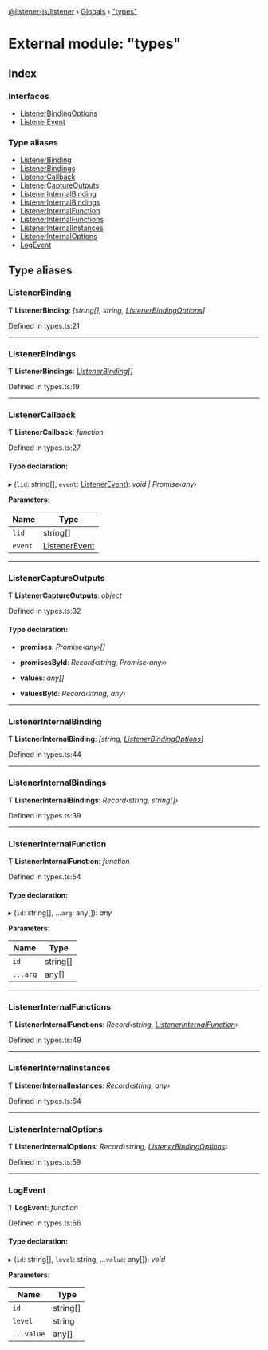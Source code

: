 [@listener-js/listener](../README.md) › [Globals](../globals.md) › ["types"](_types_.md)

# External module: "types"

## Index

### Interfaces

* [ListenerBindingOptions](../interfaces/_types_.listenerbindingoptions.md)
* [ListenerEvent](../interfaces/_types_.listenerevent.md)

### Type aliases

* [ListenerBinding](_types_.md#listenerbinding)
* [ListenerBindings](_types_.md#listenerbindings)
* [ListenerCallback](_types_.md#listenercallback)
* [ListenerCaptureOutputs](_types_.md#listenercaptureoutputs)
* [ListenerInternalBinding](_types_.md#listenerinternalbinding)
* [ListenerInternalBindings](_types_.md#listenerinternalbindings)
* [ListenerInternalFunction](_types_.md#listenerinternalfunction)
* [ListenerInternalFunctions](_types_.md#listenerinternalfunctions)
* [ListenerInternalInstances](_types_.md#listenerinternalinstances)
* [ListenerInternalOptions](_types_.md#listenerinternaloptions)
* [LogEvent](_types_.md#logevent)

## Type aliases

###  ListenerBinding

Ƭ **ListenerBinding**: *[string[], string, [ListenerBindingOptions](../interfaces/_types_.listenerbindingoptions.md)]*

Defined in types.ts:21

___

###  ListenerBindings

Ƭ **ListenerBindings**: *[ListenerBinding](_types_.md#listenerbinding)[]*

Defined in types.ts:19

___

###  ListenerCallback

Ƭ **ListenerCallback**: *function*

Defined in types.ts:27

#### Type declaration:

▸ (`lid`: string[], `event`: [ListenerEvent](../interfaces/_types_.listenerevent.md)): *void | Promise‹any›*

**Parameters:**

Name | Type |
------ | ------ |
`lid` | string[] |
`event` | [ListenerEvent](../interfaces/_types_.listenerevent.md) |

___

###  ListenerCaptureOutputs

Ƭ **ListenerCaptureOutputs**: *object*

Defined in types.ts:32

#### Type declaration:

* **promises**: *Promise‹any›[]*

* **promisesById**: *Record‹string, Promise‹any››*

* **values**: *any[]*

* **valuesById**: *Record‹string, any›*

___

###  ListenerInternalBinding

Ƭ **ListenerInternalBinding**: *[string, [ListenerBindingOptions](../interfaces/_types_.listenerbindingoptions.md)]*

Defined in types.ts:44

___

###  ListenerInternalBindings

Ƭ **ListenerInternalBindings**: *Record‹string, string[]›*

Defined in types.ts:39

___

###  ListenerInternalFunction

Ƭ **ListenerInternalFunction**: *function*

Defined in types.ts:54

#### Type declaration:

▸ (`id`: string[], ...`arg`: any[]): *any*

**Parameters:**

Name | Type |
------ | ------ |
`id` | string[] |
`...arg` | any[] |

___

###  ListenerInternalFunctions

Ƭ **ListenerInternalFunctions**: *Record‹string, [ListenerInternalFunction](_types_.md#listenerinternalfunction)›*

Defined in types.ts:49

___

###  ListenerInternalInstances

Ƭ **ListenerInternalInstances**: *Record‹string, any›*

Defined in types.ts:64

___

###  ListenerInternalOptions

Ƭ **ListenerInternalOptions**: *Record‹string, [ListenerBindingOptions](../interfaces/_types_.listenerbindingoptions.md)›*

Defined in types.ts:59

___

###  LogEvent

Ƭ **LogEvent**: *function*

Defined in types.ts:66

#### Type declaration:

▸ (`id`: string[], `level`: string, ...`value`: any[]): *void*

**Parameters:**

Name | Type |
------ | ------ |
`id` | string[] |
`level` | string |
`...value` | any[] |
